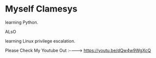 # Myself Clamesys

learning Python.

ALsO

learning Linux privilege escalation.

Please Check My Youtube Out :----> https://youtu.be/dQw4w9WgXcQ
